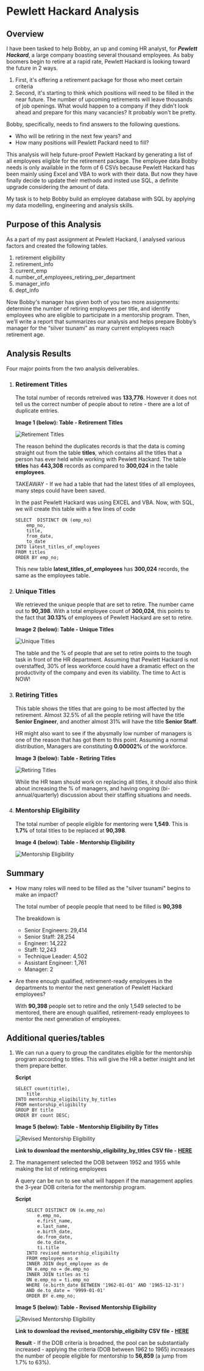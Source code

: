 # Pewlett Hackard Analysis

## Overview

I have been tasked to help Bobby, an up and coming HR analyst, for  ***Pewlett Hackard***, a large company boasting several thousand employees. As baby boomers begin to retire at a rapid rate, Pewlett Hackard is looking toward the future in 2 ways.
1) First, it's offering a retirement package for those who meet certain criteria
2) Second, it's starting to think which positions will need to be filled in the near future. The number of upcoming retirements will leave thousands of job openings. What would happen to a company if they didn't look ahead and prepare for this many vacancies? It probably won't be pretty. 

Bobby, specifically, needs to find answers to the following questions.
* Who will be retiring in the next few years?  and 
* How many positions will Pewlett Packard need to fill?

This analysis will help future-proof Pewlett Hackard by generating a list of all employees eligible for the retirement package. The employee data Bobby needs is only available in the form of 6 CSVs because Pewlett Hackard has been mainly using Excel and VBA to work with their data. But now they have finally decide to update their methods and insted use SQL, a definite upgrade considering the amount of data. 

My task is to help Bobby build an employee database with SQL by applying my data modelling, engineering and analysis skills.

## Purpose of this Analysis
As a part of my past assignment at Pewlett Hackard, I analysed various factors and created the following tables.
1. retirement eligibility
2. retirement_info
3. current_emp
4. number_of_employees_retiring_per_department
5. manager_info
6. dept_info

Now Bobby's manager has given both of you two more assignments: determine the number of retiring employees per title, and identify employees who are eligible to participate in a mentorship program. Then, we’ll write a report that summarizes our analysis and helps prepare Bobby’s manager for the “silver tsunami” as many current employees reach retirement age.

## Analysis Results

Four major points from the two analysis deliverables. 

1) ### Retirement Titles 
    The total number of records retreived was **133,776**. However it does not tell us the correct number of people about to retire - there are a lot of duplicate entries. 
    
    **Image 1 (below): Table - Retirement Titles**

    ![Retirement Titles](./Resources/retirement_titles.png)
    
    
    The reason behind the duplicates records is that the data is coming straight out from the table **titles**, which contains all the titles that a person has ever held while working with Pewlett Hackard. The table **titles** has **443,308** records as compared to **300,024** in the table **employees**.

    TAKEAWAY - If we had a table that had the latest titles of all employees, many steps could have been saved. 
    
    In the past Pewlett Hackard was using EXCEL and VBA. Now, with SQL, we will create this table with a few lines of code
    ```
    SELECT  DISTINCT ON (emp_no)
	    emp_no,
	    title,
	    from_date,
	    to_date
    INTO latest_titles_of_employees
    FROM titles
    ORDER BY emp_no;
    ```
    This new table **latest_titles_of_employees** has **300,024** records, the same as the employees table. 

2) ### Unique Titles
    We retrieved the unique people that are set to retire. The number came out to **90,398**. With a total employee count of **300,024**, this points to the fact that **30.13%** of employees of Pewlett Hackard are set to retire.

    **Image 2 (below): Table - Unique Titles**

    ![Unique Titles](./Resources/unique_titles.png)

    The table and the % of people that are set to retire points to the tough task in front of the HR department. Assuming that Pewlett Hackard is not overstaffed, 30% of less workforce could have a dramatic effect on the productivity of the company and even its viability. The time to Act is NOW!

3) ### Retiring Titles
    This table shows the titles that are going to be most affected by the retirement. Almost 32.5% of all the people retiring will have the title **Senior Engineer**, and another almost 31% will have the title **Senior Staff**.
    
    HR might also want to see if the abysmally low number of managers is one of the reason that has got them to this point. Assuming a normal distribution, Managers are constituting **0.00002%** of the workforce. 

    **Image 3 (below): Table - Retiring Titles**

    ![Retiring Titles](./Resources/retiring_titles.png)

    While the HR team should work on replacing all titles, it should also think about increasing the % of managers, and having ongoing (bi-annual/quarterly) discussion about their staffing situations and needs.

3) ### Mentorship Eligibility

    The total number of people eligible for mentoring were **1,549**. This is **1.7%** of total titles to be replaced at **90,398**.

    **Image 4 (below): Table - Mentorship Eligibility**

    ![Mentorship Eligibility](./Resources/mentorship_eligibilty.png)


## Summary

* How many roles will need to be filled as the "silver tsunami" begins to make an impact?

    The total number of people people that need to be filled is **90,398**

    The breakdown is 
    * Senior Engineers: 29,414
    * Senior Staff: 28,254
    * Engineer: 14,222
    * Staff: 12,243
    * Technique Leader: 4,502
    * Assistant Engineer: 1,761
    * Manager: 2

* Are there enough qualified, retirement-ready employees in the departments to mentor the next generation of Pewlett Hackard employees?

    With **90,398** people set to retire and the only 1,549 selected to be mentored, there are enough qualified, retirement-ready employees to mentor the next generation of employees. 
    
## Additional queries/tables   
  
1) We can run a query to group the canditates eligible for the mentorship program according to titles. This will give the HR a better insight and let them prepare better.
    
    **Script**
    ```
    SELECT count(title), 
        title
    INTO mentorship_eligibility_by_titles
    FROM mentorship_eligibilty
    GROUP BY title
    ORDER BY count DESC;
    ```    
   
    **Image 5 (below): Table - Mentorship Eligibility By Titles**  

    ![Revised Mentorship Eligibility](./Resources/mentorship_eligibility_by_titles.png)

    **Link to download the mentorship_eligibility_by_titles CSV file -** [**HERE**](https://github.com/Govind-Patwal/Pewlett-Hackard-Analysis/blob/master/Data/mentorship_eligibility_by_titles.csv)


2. The management selected the DOB between 1952 and 1955 while making the list of retiring employees

    A query can be run to see what will happen if the management applies the 3-year DOB criteria for the mentorship program. 

    **Script**

    ``` 
        SELECT DISTINCT ON (e.emp_no) 
            e.emp_no,
            e.first_name, 
            e.last_name,
            e.birth_date,
            de.from_date,
            de.to_date,
            ti.title
        INTO revised_mentorship_eligibilty	
        FROM employees as e
        INNER JOIN dept_employee as de
        ON e.emp_no = de.emp_no
        INNER JOIN titles as ti
        ON e.emp_no = ti.emp_no	
        WHERE (e.birth_date BETWEEN '1962-01-01' AND '1965-12-31')
        AND de.to_date = '9999-01-01'
        ORDER BY e.emp_no;
    ```
    **Image 5 (below): Table - Revised Mentorship Eligibility**  

    ![Revised Mentorship Eligibility](./Resources/revised_mentorship_eligibilty.png)

    **Link to download the revised_mentorship_eligibilty CSV file -** [**HERE**](https://github.com/Govind-Patwal/Pewlett-Hackard-Analysis/blob/master/Data/revised_mentorship_eligibilty.csv)   

    **Result** - If the DOB criteria is broadned, the pool can be substantially increased - applying the criteria (DOB between 1962 to 1965) increases the number of people eligible for mentorship to **56,859** (a jump from 1.7% to 63%). 